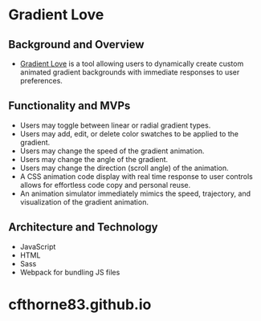 # Gradient Love
## Background and Overview
- [Gradient Love](https://cfthorne83.github.io/gradient-love/) is a tool allowing users to dynamically create custom animated gradient backgrounds with immediate responses to user preferences.

## Functionality and MVPs
- Users may toggle between linear or radial gradient types.
- Users may add, edit, or delete color swatches to be applied to the gradient.
- Users may change the speed of the gradient animation.
- Users may change the angle of the gradient.
- Users may change the direction (scroll angle) of the animation.
- A CSS animation code display with real time response to user controls allows for effortless code copy and personal reuse.
- An animation simulator immediately mimics the speed, trajectory, and visualization of the gradient animation.  

## Architecture and Technology
- JavaScript
- HTML
- Sass
- Webpack for bundling JS files

# cfthorne83.github.io
